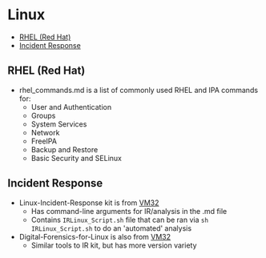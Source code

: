 # Linux

- [RHEL (Red Hat)](#rhel-red-hat)
- [Incident Response](#incident-response)

## RHEL (Red Hat)

- rhel_commands.md is a list of commonly used RHEL and IPA commands for:
  - User and Authentication
  - Groups
  - System Services
  - Network
  - FreeIPA
  - Backup and Restore
  - Basic Security and SELinux

## Incident Response

- Linux-Incident-Response kit is from [VM32](https://github.com/vm32/Linux-Incident-Response.git)
  - Has command-line arguments for IR/analysis in the .md file
  - Contains ``IRLinux_Script.sh`` file that can be ran via ``sh IRLinux_Script.sh`` to do an 'automated' analysis
- Digital-Forensics-for-Linux is also from [VM32](https://github.com/vm32/Digital-Forensics-Script-for-Linux.git)
  - Similar tools to IR kit, but has more version variety
